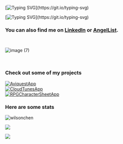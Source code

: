 [![Typing SVG](https://readme-typing-svg.demolab.com?font=Fira+Code&size=22&pause=2000&color=9878B7&width=650&height=75&lines=Hi+my+name+is+Wilson%2C+I+am+a+Software+Engineer.)](https://git.io/typing-svg)

[![Typing SVG](https://readme-typing-svg.demolab.com?font=Fira+Code&pause=240000&color=9878B7&width=850&height=75&lines=I+am+currently+a+student+at+App+Academy+and+learned+some+cool+things.)](https://git.io/typing-svg)

### You can also find me on [LinkedIn](https://www.linkedin.com/in/wchen42/) or [AngelList](https://angel.co/u/wilson-chen-19).

<br>

![image (7)](https://user-images.githubusercontent.com/103459101/199317456-237ddc04-105c-472c-8335-4a3bee3696bc.png)

<br>

### Check out some of my projects

<div display="flex">

<div>
  <div>
    <a href="https://github.com/wichen42/aviquest"><img src="https://github-readme-stats.vercel.app/api/pin/?username=wichen42&repo=aviquest&theme=buefy&show_icons=true&" alt="AviquestApp"></a>
  </div>

  <div>
    <a href="https://github.com/wichen42/Cloud-Tunes"><img src="https://github-readme-stats.vercel.app/api/pin/?username=wichen42&repo=Cloud-Tunes&theme=buefy&show_icons=true&" alt="CloudTunesApp"></a>
  </div>

  <div>
    <a href="https://github.com/wichen42/Interactive-Character-Sheet"><img src="https://github-readme-stats.vercel.app/api/pin/?username=wichen42&repo=Interactive-Character-Sheet&theme=buefy&show_icons=true&" alt="RPGCharacterSheetApp"></a>
  </div>
</div>
 
### Here are some stats
<div>
  <p><img src="https://github-readme-stats.vercel.app/api/top-langs?username=wichen42&show_icons=true&swift&layout=compact" alt="wilsonchen" /></p>
  <p><img src="https://github-readme-streak-stats.herokuapp.com/?user=wichen42&theme=swift" /></p>
  <p><img src="https://github-readme-stats.vercel.app/api?username=wichen42&theme=swift" /></p>
</div>
  
</div>





